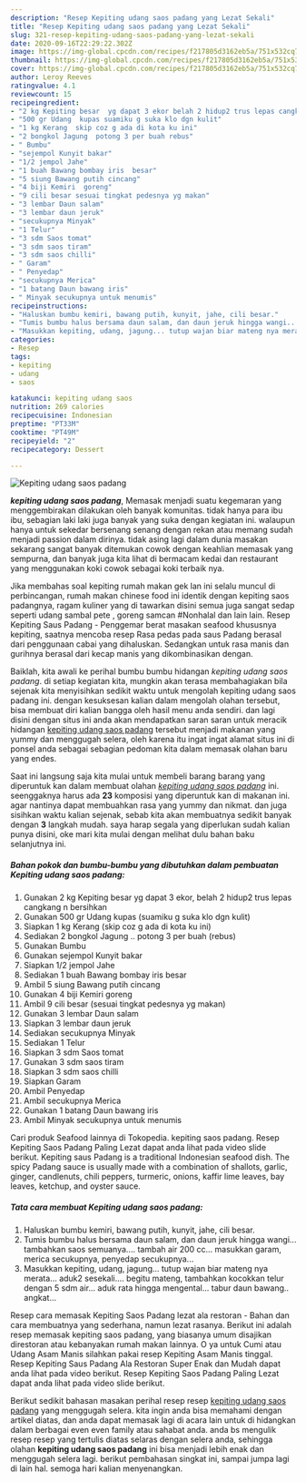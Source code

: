 ```yaml
---
description: "Resep Kepiting udang saos padang yang Lezat Sekali"
title: "Resep Kepiting udang saos padang yang Lezat Sekali"
slug: 321-resep-kepiting-udang-saos-padang-yang-lezat-sekali
date: 2020-09-16T22:29:22.302Z
image: https://img-global.cpcdn.com/recipes/f217805d3162eb5a/751x532cq70/kepiting-udang-saos-padang-foto-resep-utama.jpg
thumbnail: https://img-global.cpcdn.com/recipes/f217805d3162eb5a/751x532cq70/kepiting-udang-saos-padang-foto-resep-utama.jpg
cover: https://img-global.cpcdn.com/recipes/f217805d3162eb5a/751x532cq70/kepiting-udang-saos-padang-foto-resep-utama.jpg
author: Leroy Reeves
ratingvalue: 4.1
reviewcount: 15
recipeingredient:
- "2 kg Kepiting besar  yg dapat 3 ekor belah 2 hidup2 trus lepas cangkang n bersihkan"
- "500 gr Udang  kupas suamiku g suka klo dgn kulit"
- "1 kg Kerang  skip coz g ada di kota ku ini"
- "2 bongkol Jagung  potong 3 per buah rebus"
- " Bumbu"
- "sejempol Kunyit bakar"
- "1/2 jempol Jahe"
- "1 buah Bawang bombay iris  besar"
- "5 siung Bawang putih cincang"
- "4 biji Kemiri  goreng"
- "9 cili besar sesuai tingkat pedesnya yg makan"
- "3 lembar Daun salam"
- "3 lembar daun jeruk"
- "secukupnya Minyak"
- "1 Telur"
- "3 sdm Saos tomat"
- "3 sdm saos tiram"
- "3 sdm saos chilli"
- " Garam"
- " Penyedap"
- "secukupnya Merica"
- "1 batang Daun bawang iris"
- " Minyak secukupnya untuk menumis"
recipeinstructions:
- "Haluskan bumbu kemiri, bawang putih, kunyit, jahe, cili besar."
- "Tumis bumbu halus bersama daun salam, dan daun jeruk hingga wangi... tambahkan saos semuanya.... tambah air 200 cc... masukkan garam, merica secukupnya, penyedap secukupnya..."
- "Masukkan kepiting, udang, jagung... tutup wajan biar mateng nya merata... aduk2 sesekali.... begitu mateng, tambahkan kocokkan telur dengan 5 sdm air... aduk rata hingga mengental... tabur daun bawang.. angkat..."
categories:
- Resep
tags:
- kepiting
- udang
- saos

katakunci: kepiting udang saos 
nutrition: 269 calories
recipecuisine: Indonesian
preptime: "PT33M"
cooktime: "PT49M"
recipeyield: "2"
recipecategory: Dessert

---
```



![Kepiting udang saos padang](https://img-global.cpcdn.com/recipes/f217805d3162eb5a/751x532cq70/kepiting-udang-saos-padang-foto-resep-utama.jpg)

<b><i>kepiting udang saos padang</i></b>, Memasak menjadi suatu kegemaran yang menggembirakan dilakukan oleh banyak komunitas. tidak hanya para ibu ibu, sebagian laki laki juga banyak yang suka dengan kegiatan ini. walaupun hanya untuk sekedar bersenang senang dengan rekan atau memang sudah menjadi passion dalam dirinya. tidak asing lagi dalam dunia masakan sekarang sangat banyak ditemukan cowok dengan keahlian memasak yang sempurna, dan banyak juga kita lihat di bermacam kedai dan restaurant yang menggunakan koki cowok sebagai koki terbaik nya.

Jika membahas soal kepiting rumah makan gek lan ini selalu muncul di perbincangan, rumah makan chinese food ini identik dengan kepiting saos padangnya, ragam kuliner yang di tawarkan disini semua juga sangat sedap seperti udang sambal pete , goreng samcan #Nonhalal dan lain lain. Resep Kepiting Saus Padang - Penggemar berat masakan seafood khususnya kepiting, saatnya mencoba resep Rasa pedas pada saus Padang berasal dari penggunaan cabai yang dihaluskan. Sedangkan untuk rasa manis dan gurihnya berasal dari kecap manis yang dikombinasikan dengan.

Baiklah, kita awali ke perihal bumbu bumbu hidangan <i>kepiting udang saos padang</i>. di setiap kegiatan kita, mungkin akan terasa membahagiakan bila sejenak kita menyisihkan sedikit waktu untuk mengolah kepiting udang saos padang ini. dengan kesuksesan kalian dalam mengolah olahan tersebut, bisa membuat diri kalian bangga oleh hasil menu anda sendiri. dan lagi disini dengan situs ini anda akan mendapatkan saran saran untuk meracik hidangan <u>kepiting udang saos padang</u> tersebut menjadi makanan yang yummy dan menggugah selera, oleh karena itu ingat ingat alamat situs ini di ponsel anda sebagai sebagian pedoman kita dalam memasak olahan baru yang endes.


Saat ini langsung saja kita mulai untuk membeli barang barang yang diperuntuk kan dalam membuat olahan <u><i>kepiting udang saos padang</i></u> ini. seenggaknya harus ada <b>23</b> komposisi yang diperuntuk kan di makanan ini. agar nantinya dapat membuahkan rasa yang yummy dan nikmat. dan juga sisihkan waktu kalian sejenak, sebab kita akan membuatnya sedikit banyak dengan <b>3</b> langkah mudah. saya harap segala yang diperlukan sudah kalian punya disini, oke mari kita mulai dengan melihat dulu bahan baku selanjutnya ini.

<!--inarticleads1-->

##### Bahan pokok dan bumbu-bumbu yang dibutuhkan dalam pembuatan Kepiting udang saos padang:

1. Gunakan 2 kg Kepiting besar  yg dapat 3 ekor, belah 2 hidup2 trus lepas cangkang n bersihkan
1. Gunakan 500 gr Udang  kupas (suamiku g suka klo dgn kulit)
1. Siapkan 1 kg Kerang  (skip coz g ada di kota ku ini)
1. Sediakan 2 bongkol Jagung .. potong 3 per buah (rebus)
1. Gunakan  Bumbu
1. Gunakan sejempol Kunyit bakar
1. Siapkan 1/2 jempol Jahe
1. Sediakan 1 buah Bawang bombay iris  besar
1. Ambil 5 siung Bawang putih cincang
1. Gunakan 4 biji Kemiri  goreng
1. Ambil 9 cili besar (sesuai tingkat pedesnya yg makan)
1. Gunakan 3 lembar Daun salam
1. Siapkan 3 lembar daun jeruk
1. Sediakan secukupnya Minyak
1. Sediakan 1 Telur
1. Siapkan 3 sdm Saos tomat
1. Gunakan 3 sdm saos tiram
1. Siapkan 3 sdm saos chilli
1. Siapkan  Garam
1. Ambil  Penyedap
1. Ambil secukupnya Merica
1. Gunakan 1 batang Daun bawang iris
1. Ambil  Minyak secukupnya untuk menumis


Cari produk Seafood lainnya di Tokopedia. kepiting saos padang. Resep Kepiting Saos Padang Paling Lezat dapat anda lihat pada video slide berikut. Kepiting saus Padang is a traditional Indonesian seafood dish. The spicy Padang sauce is usually made with a combination of shallots, garlic, ginger, candlenuts, chili peppers, turmeric, onions, kaffir lime leaves, bay leaves, ketchup, and oyster sauce. 

<!--inarticleads2-->

##### Tata cara membuat Kepiting udang saos padang:

1. Haluskan bumbu kemiri, bawang putih, kunyit, jahe, cili besar.
1. Tumis bumbu halus bersama daun salam, dan daun jeruk hingga wangi... tambahkan saos semuanya.... tambah air 200 cc... masukkan garam, merica secukupnya, penyedap secukupnya...
1. Masukkan kepiting, udang, jagung... tutup wajan biar mateng nya merata... aduk2 sesekali.... begitu mateng, tambahkan kocokkan telur dengan 5 sdm air... aduk rata hingga mengental... tabur daun bawang.. angkat...


Resep cara memasak Kepiting Saos Padang lezat ala restoran - Bahan dan cara membuatnya yang sederhana, namun lezat rasanya. Berikut ini adalah resep memasak kepiting saos padang, yang biasanya umum disajikan direstoran atau kebanyakan rumah makan lainnya. O ya untuk Cumi atau Udang Asam Manis silahkan pakai resep Kepiting Asam Manis tinggal. Resep Kepiting Saus Padang Ala Restoran Super Enak dan Mudah dapat anda lihat pada video berikut. Resep Kepiting Saos Padang Paling Lezat dapat anda lihat pada video slide berikut. 

Berikut sedikit bahasan masakan perihal resep resep <u>kepiting udang saos padang</u> yang menggugah selera. kita ingin anda bisa memahami dengan artikel diatas, dan anda dapat memasak lagi di acara lain untuk di hidangkan dalam berbagai even even family atau sahabat anda. anda bs mengulik resep resep yang tertulis diatas selaras dengan selera anda, sehingga olahan <b>kepiting udang saos padang</b> ini bisa menjadi lebih enak dan menggugah selera lagi. berikut pembahasan singkat ini, sampai jumpa lagi di lain hal. semoga hari kalian menyenangkan.
